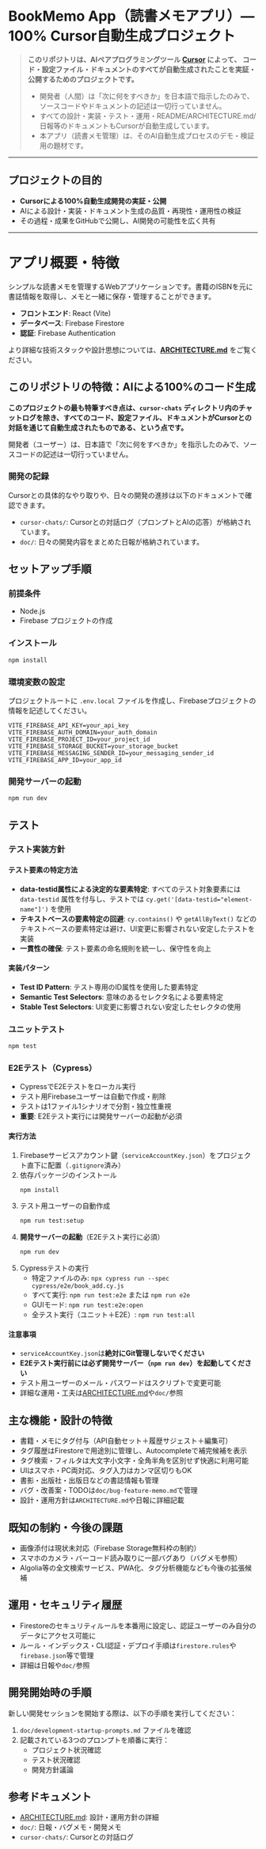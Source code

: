 # BookMemo App（読書メモアプリ）— 100% Cursor自動生成プロジェクト

> **このリポジトリは、AIペアプログラミングツール [Cursor](https://cursor.sh) によって、
> コード・設定ファイル・ドキュメントのすべてが自動生成されたことを実証・公開するためのプロジェクトです。**
>
> - 開発者（人間）は「次に何をすべきか」を日本語で指示したのみで、ソースコードやドキュメントの記述は一切行っていません。
> - すべての設計・実装・テスト・運用・README/ARCHITECTURE.md/日報等のドキュメントもCursorが自動生成しています。
> - 本アプリ（読書メモ管理）は、そのAI自動生成プロセスのデモ・検証用の題材です。

---

## プロジェクトの目的

- **Cursorによる100%自動生成開発の実証・公開**
- AIによる設計・実装・ドキュメント生成の品質・再現性・運用性の検証
- その過程・成果をGitHubで公開し、AI開発の可能性を広く共有

---

# アプリ概要・特徴

シンプルな読書メモを管理するWebアプリケーションです。書籍のISBNを元に書誌情報を取得し、メモと一緒に保存・管理することができます。

*   **フロントエンド**: React (Vite)
*   **データベース**: Firebase Firestore
*   **認証**: Firebase Authentication

より詳細な技術スタックや設計思想については、[**ARCHITECTURE.md**](./ARCHITECTURE.md) をご覧ください。

## このリポジトリの特徴：AIによる100%のコード生成

**このプロジェクトの最も特筆すべき点は、`cursor-chats` ディレクトリ内のチャットログを除き、すべてのコード、設定ファイル、ドキュメントがCursorとの対話を通じて自動生成されたものである、という点です。**

開発者（ユーザー）は、日本語で「次に何をすべきか」を指示したのみで、ソースコードの記述は一切行っていません。

### 開発の記録

Cursorとの具体的なやり取りや、日々の開発の進捗は以下のドキュメントで確認できます。

*   `cursor-chats/`: Cursorとの対話ログ（プロンプトとAIの応答）が格納されています。
*   `doc/`: 日々の開発内容をまとめた日報が格納されています。

## セットアップ手順

### 前提条件
- Node.js
- Firebase プロジェクトの作成

### インストール
```bash
npm install
```

### 環境変数の設定
プロジェクトルートに `.env.local` ファイルを作成し、Firebaseプロジェクトの情報を記述してください。

```
VITE_FIREBASE_API_KEY=your_api_key
VITE_FIREBASE_AUTH_DOMAIN=your_auth_domain
VITE_FIREBASE_PROJECT_ID=your_project_id
VITE_FIREBASE_STORAGE_BUCKET=your_storage_bucket
VITE_FIREBASE_MESSAGING_SENDER_ID=your_messaging_sender_id
VITE_FIREBASE_APP_ID=your_app_id
```

### 開発サーバーの起動
```bash
npm run dev
```

## テスト

### テスト実装方針

#### テスト要素の特定方法
- **data-testid属性による決定的な要素特定**: すべてのテスト対象要素には `data-testid` 属性を付与し、テストでは `cy.get('[data-testid="element-name"]')` を使用
- **テキストベースの要素特定の回避**: `cy.contains()` や `getAllByText()` などのテキストベースの要素特定は避け、UI変更に影響されない安定したテストを実装
- **一貫性の確保**: テスト要素の命名規則を統一し、保守性を向上

#### 実装パターン
- **Test ID Pattern**: テスト専用のID属性を使用した要素特定
- **Semantic Test Selectors**: 意味のあるセレクタ名による要素特定
- **Stable Test Selectors**: UI変更に影響されない安定したセレクタの使用

### ユニットテスト
```bash
npm test
```

### E2Eテスト（Cypress）
- CypressでE2Eテストをローカル実行
- テスト用Firebaseユーザーは自動で作成・削除
- テストは1ファイル1シナリオで分割・独立性重視
- **重要**: E2Eテスト実行には開発サーバーの起動が必須

#### 実行方法
1. Firebaseサービスアカウント鍵（`serviceAccountKey.json`）をプロジェクト直下に配置（`.gitignore`済み）
2. 依存パッケージのインストール
   ```bash
   npm install
   ```
3. テスト用ユーザーの自動作成
   ```bash
   npm run test:setup
   ```
4. **開発サーバーの起動**（E2Eテスト実行に必須）
   ```bash
   npm run dev
   ```
5. Cypressテストの実行
   - 特定ファイルのみ: `npx cypress run --spec cypress/e2e/book_add.cy.js`
   - すべて実行: `npm run test:e2e` または `npm run e2e`
   - GUIモード: `npm run test:e2e:open`
   - 全テスト実行（ユニット＋E2E）: `npm run test:all`

#### 注意事項
- `serviceAccountKey.json`は**絶対にGit管理しないでください**
- **E2Eテスト実行前には必ず開発サーバー（`npm run dev`）を起動してください**
- テスト用ユーザーのメール・パスワードはスクリプトで変更可能
- 詳細な運用・工夫は[ARCHITECTURE.md](./ARCHITECTURE.md)や`doc/`参照

## 主な機能・設計の特徴
- 書籍・メモにタグ付与（API自動セット＋履歴サジェスト＋編集可）
- タグ履歴はFirestoreで用途別に管理し、Autocompleteで補完候補を表示
- タグ検索・フィルタは大文字小文字・全角半角を区別せず快適に利用可能
- UIはスマホ・PC両対応、タグ入力はカンマ区切りもOK
- 書影・出版社・出版日などの書誌情報も管理
- バグ・改善案・TODOは`doc/bug-feature-memo.md`で管理
- 設計・運用方針は`ARCHITECTURE.md`や日報に詳細記載

## 既知の制約・今後の課題
- 画像添付は現状未対応（Firebase Storage無料枠の制約）
- スマホのカメラ・バーコード読み取りに一部バグあり（バグメモ参照）
- Algolia等の全文検索サービス、PWA化、タグ分析機能なども今後の拡張候補

## 運用・セキュリティ履歴
- Firestoreのセキュリティルールを本番用に設定し、認証ユーザーのみ自分のデータにアクセス可能に
- ルール・インデックス・CLI認証・デプロイ手順は`firestore.rules`や`firebase.json`等で管理
- 詳細は日報や`doc/`参照

## 開発開始時の手順

新しい開発セッションを開始する際は、以下の手順を実行してください：

1. `doc/development-startup-prompts.md` ファイルを確認
2. 記載されている3つのプロンプトを順番に実行：
   - プロジェクト状況確認
   - テスト状況確認  
   - 開発方針議論

## 参考ドキュメント
- [ARCHITECTURE.md](./ARCHITECTURE.md): 設計・運用方針の詳細
- `doc/`: 日報・バグメモ・開発メモ
- `cursor-chats/`: Cursorとの対話ログ
